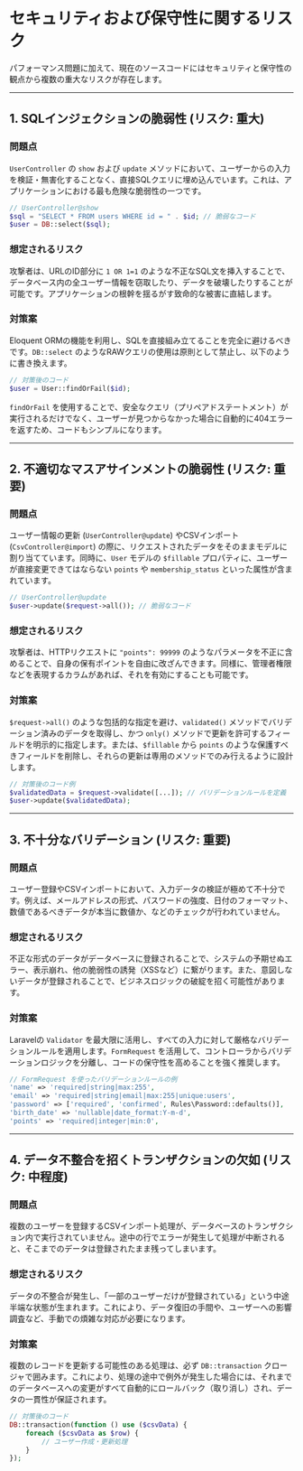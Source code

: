 # セキュリティおよび保守性に関するリスク

パフォーマンス問題に加えて、現在のソースコードにはセキュリティと保守性の観点から複数の重大なリスクが存在します。

---

## 1. SQLインジェクションの脆弱性 (リスク: 重大)

### 問題点

`UserController` の `show` および `update` メソッドにおいて、ユーザーからの入力を検証・無害化することなく、直接SQLクエリに埋め込んでいます。これは、アプリケーションにおける最も危険な脆弱性の一つです。

```php
// UserController@show
$sql = "SELECT * FROM users WHERE id = " . $id; // 脆弱なコード
$user = DB::select($sql);
```

### 想定されるリスク

攻撃者は、URLのID部分に `1 OR 1=1` のような不正なSQL文を挿入することで、データベース内の全ユーザー情報を窃取したり、データを破壊したりすることが可能です。アプリケーションの根幹を揺るがす致命的な被害に直結します。

### 対策案

Eloquent ORMの機能を利用し、SQLを直接組み立てることを完全に避けるべきです。`DB::select` のようなRAWクエリの使用は原則として禁止し、以下のように書き換えます。

```php
// 対策後のコード
$user = User::findOrFail($id);
```

`findOrFail` を使用することで、安全なクエリ（プリペアドステートメント）が実行されるだけでなく、ユーザーが見つからなかった場合に自動的に404エラーを返すため、コードもシンプルになります。

---

## 2. 不適切なマスアサインメントの脆弱性 (リスク: 重要)

### 問題点

ユーザー情報の更新 (`UserController@update`) やCSVインポート (`CsvController@import`) の際に、リクエストされたデータをそのままモデルに割り当てています。同時に、`User` モデルの `$fillable` プロパティに、ユーザーが直接変更できてはならない `points` や `membership_status` といった属性が含まれています。

```php
// UserController@update
$user->update($request->all()); // 脆弱なコード
```

### 想定されるリスク

攻撃者は、HTTPリクエストに `"points": 99999` のようなパラメータを不正に含めることで、自身の保有ポイントを自由に改ざんできます。同様に、管理者権限などを表現するカラムがあれば、それを有効にすることも可能です。

### 対策案

`$request->all()` のような包括的な指定を避け、`validated()` メソッドでバリデーション済みのデータを取得し、かつ `only()` メソッドで更新を許可するフィールドを明示的に指定します。または、`$fillable` から `points` のような保護すべきフィールドを削除し、それらの更新は専用のメソッドでのみ行えるように設計します。

```php
// 対策後のコード例
$validatedData = $request->validate([...]); // バリデーションルールを定義
$user->update($validatedData);
```

---

## 3. 不十分なバリデーション (リスク: 重要)

### 問題点

ユーザー登録やCSVインポートにおいて、入力データの検証が極めて不十分です。例えば、メールアドレスの形式、パスワードの強度、日付のフォーマット、数値であるべきデータが本当に数値か、などのチェックが行われていません。

### 想定されるリスク

不正な形式のデータがデータベースに登録されることで、システムの予期せぬエラー、表示崩れ、他の脆弱性の誘発（XSSなど）に繋がります。また、意図しないデータが登録されることで、ビジネスロジックの破綻を招く可能性があります。

### 対策案

Laravelの `Validator` を最大限に活用し、すべての入力に対して厳格なバリデーションルールを適用します。`FormRequest` を活用して、コントローラからバリデーションロジックを分離し、コードの保守性を高めることを強く推奨します。

```php
// FormRequest を使ったバリデーションルールの例
'name' => 'required|string|max:255',
'email' => 'required|string|email|max:255|unique:users',
'password' => ['required', 'confirmed', Rules\Password::defaults()],
'birth_date' => 'nullable|date_format:Y-m-d',
'points' => 'required|integer|min:0',
```

---

## 4. データ不整合を招くトランザクションの欠如 (リスク: 中程度)

### 問題点

複数のユーザーを登録するCSVインポート処理が、データベースのトランザクション内で実行されていません。途中の行でエラーが発生して処理が中断されると、そこまでのデータは登録されたまま残ってしまいます。

### 想定されるリスク

データの不整合が発生し、「一部のユーザーだけが登録されている」という中途半端な状態が生まれます。これにより、データ復旧の手間や、ユーザーへの影響調査など、手動での煩雑な対応が必要になります。

### 対策案

複数のレコードを更新する可能性のある処理は、必ず `DB::transaction` クロージャで囲みます。これにより、処理の途中で例外が発生した場合には、それまでのデータベースへの変更がすべて自動的にロールバック（取り消し）され、データの一貫性が保証されます。

```php
// 対策後のコード
DB::transaction(function () use ($csvData) {
    foreach ($csvData as $row) {
        // ユーザー作成・更新処理
    }
});
```
